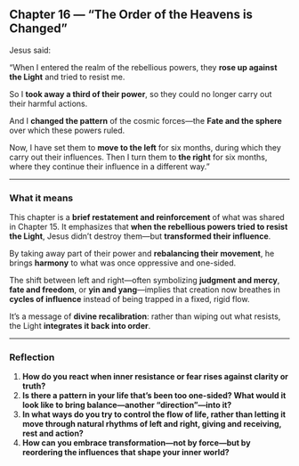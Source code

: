 ## Chapter 16 — “The Order of the Heavens is Changed”

Jesus said:

“When I entered the realm of the rebellious powers, they **rose up against the Light** and tried to resist me.

So I **took away a third of their power**, so they could no longer carry out their harmful actions.

And I **changed the pattern** of the cosmic forces—the **Fate and the sphere** over which these powers ruled.

Now, I have set them to **move to the left** for six months, during which they carry out their influences. Then I turn them to **the right** for six months, where they continue their influence in a different way.”

---

### What it means

This chapter is a **brief restatement and reinforcement** of what was shared in Chapter 15. It emphasizes that **when the rebellious powers tried to resist the Light**, Jesus didn’t destroy them—but **transformed their influence**.

By taking away part of their power and **rebalancing their movement**, he brings **harmony** to what was once oppressive and one-sided.

The shift between left and right—often symbolizing **judgment and mercy**, **fate and freedom**, or **yin and yang**—implies that creation now breathes in **cycles of influence** instead of being trapped in a fixed, rigid flow.

It’s a message of **divine recalibration**: rather than wiping out what resists, the Light **integrates it back into order**.

---

### Reflection

1. **How do you react when inner resistance or fear rises against clarity or truth?**
2. **Is there a pattern in your life that’s been too one-sided? What would it look like to bring balance—another “direction”—into it?**
3. **In what ways do you try to control the flow of life, rather than letting it move through natural rhythms of left and right, giving and receiving, rest and action?**
4. **How can you embrace transformation—not by force—but by reordering the influences that shape your inner world?**
